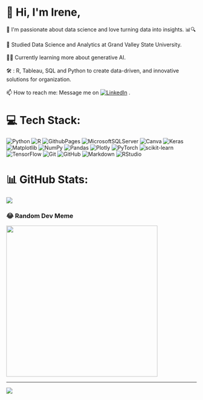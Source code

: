 # 👋 Hi,  I'm Irene,
💫 I'm passionate about data science and love turning data into insights. 📊🔍<br><br>💼 Studied Data Science and Analytics at Grand Valley State University.<br><br>🧑‍💻 Currently learning more about generative AI.<br><br>🛠️ : R, Tableau, SQL and Python to create data-driven, and innovative solutions for organization.<br><br>📫 How to reach me: Message me on [![LinkedIn](https://img.shields.io/badge/LinkedIn-%230077B5.svg?logo=linkedin&logoColor=white)](https://linkedin.com/in/irene-kibet) . 

# 💻 Tech Stack:
![Python](https://img.shields.io/badge/python-3670A0?style=for-the-badge&logo=python&logoColor=ffdd54) ![R](https://img.shields.io/badge/r-%23276DC3.svg?style=for-the-badge&logo=r&logoColor=white) ![GithubPages](https://img.shields.io/badge/github%20pages-121013?style=for-the-badge&logo=github&logoColor=white) ![MicrosoftSQLServer](https://img.shields.io/badge/Microsoft%20SQL%20Server-CC2927?style=for-the-badge&logo=microsoft%20sql%20server&logoColor=white) ![Canva](https://img.shields.io/badge/Canva-%2300C4CC.svg?style=for-the-badge&logo=Canva&logoColor=white) ![Keras](https://img.shields.io/badge/Keras-%23D00000.svg?style=for-the-badge&logo=Keras&logoColor=white) ![Matplotlib](https://img.shields.io/badge/Matplotlib-%23ffffff.svg?style=for-the-badge&logo=Matplotlib&logoColor=black) ![NumPy](https://img.shields.io/badge/numpy-%23013243.svg?style=for-the-badge&logo=numpy&logoColor=white) ![Pandas](https://img.shields.io/badge/pandas-%23150458.svg?style=for-the-badge&logo=pandas&logoColor=white) ![Plotly](https://img.shields.io/badge/Plotly-%233F4F75.svg?style=for-the-badge&logo=plotly&logoColor=white) ![PyTorch](https://img.shields.io/badge/PyTorch-%23EE4C2C.svg?style=for-the-badge&logo=PyTorch&logoColor=white) ![scikit-learn](https://img.shields.io/badge/scikit--learn-%23F7931E.svg?style=for-the-badge&logo=scikit-learn&logoColor=white) ![TensorFlow](https://img.shields.io/badge/TensorFlow-%23FF6F00.svg?style=for-the-badge&logo=TensorFlow&logoColor=white) ![Git](https://img.shields.io/badge/git-%23F05033.svg?style=for-the-badge&logo=git&logoColor=white) ![GitHub](https://img.shields.io/badge/github-%23121011.svg?style=for-the-badge&logo=github&logoColor=white) ![Markdown](https://img.shields.io/badge/markdown-%23000000.svg?style=for-the-badge&logo=markdown&logoColor=white) ![RStudio](https://img.shields.io/badge/RStudio-4285F4?style=for-the-badge&logo=rstudio&logoColor=white)


# 📊 GitHub Stats:
![](https://github-readme-stats.vercel.app/api?username=IreneKibet&theme=synthwave&hide_border=false&include_all_commits=false&count_private=false)<br/>



### 😂 Random Dev Meme
<img src='https://memer-new.vercel.app/' style="height: 400px;"/>

---
[![](https://visitcount.itsvg.in/api?id=IreneKibet&icon=0&color=0)](https://visitcount.itsvg.in)

<!-- Proudly created with GPRM ( https://gprm.itsvg.in ) -->
